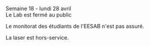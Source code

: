 Semaine 18 - lundi 28 avril   
Le Lab est fermé au public

Le monitorat des étudiants de l'EESAB n'est pas assuré.

La laser est hors-service.